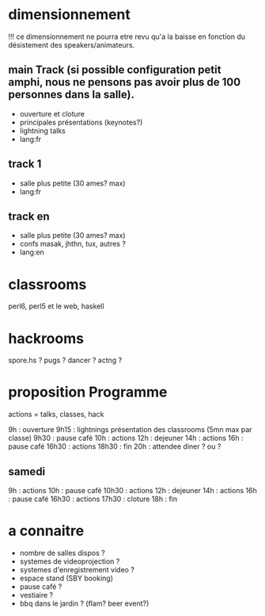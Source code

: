 # dimensionnement

!!! ce dimensionnement ne pourra etre revu qu'a la baisse en fonction du désistement des speakers/animateurs.

## main Track (si possible configuration petit amphi, nous ne pensons pas avoir plus de 100 personnes dans la salle).
- ouverture et cloture
- principales présentations (keynotes?)
- lightning talks
- lang:fr

## track 1
- salle plus petite (30 ames? max)
- lang:fr

## track en
- salle plus petite (30 ames? max)
- confs masak, jhthn, tux, autres ? 
- lang:en

# classrooms

perl6, perl5 et le web, haskell 

# hackrooms

spore.hs ? pugs ? dancer ? actng ? 

# proposition Programme

actions = talks, classes, hack

9h     : ouverture
9h15   : lightnings présentation des classrooms (5mn max par classe)
9h30   : pause café
10h    : actions
12h    : dejeuner
14h    : actions
16h    : pause café
16h30  : actions
18h30  : fin
20h    : attendee diner ? ou ? 

## samedi 

9h     : actions
10h    : pause café
10h30  : actions
12h    : dejeuner
14h    : actions
16h    : pause café
16h30  : actions
17h30  : cloture
18h    : fin

# a connaitre

- nombre de salles dispos ? 
- systemes de videoprojection ? 
- systemes d'enregistrement video ? 
- espace stand (SBY booking)
- pause café ?
- vestiaire ?
- bbq dans le jardin ? (flam? beer event?)
